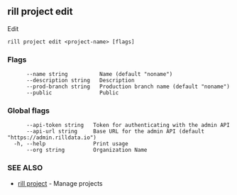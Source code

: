 ## rill project edit

Edit

```
rill project edit <project-name> [flags]
```

### Flags

```
      --name string          Name (default "noname")
      --description string   Description
      --prod-branch string   Production branch name (default "noname")
      --public               Public
```

### Global flags

```
      --api-token string   Token for authenticating with the admin API
      --api-url string     Base URL for the admin API (default "https://admin.rilldata.io")
  -h, --help               Print usage
      --org string         Organization Name
```

### SEE ALSO

* [rill project](project.md)	 - Manage projects

